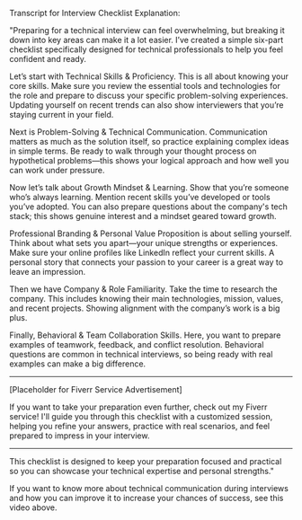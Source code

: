 Transcript for Interview Checklist Explanation:

"Preparing for a technical interview can feel overwhelming, but breaking it down into key areas can make it a lot easier. I’ve created a simple six-part checklist specifically designed for technical professionals to help you feel confident and ready.

Let’s start with Technical Skills & Proficiency. This is all about knowing your core skills. Make sure you review the essential tools and technologies for the role and prepare to discuss your specific problem-solving experiences. Updating yourself on recent trends can also show interviewers that you’re staying current in your field.

Next is Problem-Solving & Technical Communication. Communication matters as much as the solution itself, so practice explaining complex ideas in simple terms. Be ready to walk through your thought process on hypothetical problems—this shows your logical approach and how well you can work under pressure.

Now let’s talk about Growth Mindset & Learning. Show that you’re someone who’s always learning. Mention recent skills you’ve developed or tools you’ve adopted. You can also prepare questions about the company's tech stack; this shows genuine interest and a mindset geared toward growth.

Professional Branding & Personal Value Proposition is about selling yourself. Think about what sets you apart—your unique strengths or experiences. Make sure your online profiles like LinkedIn reflect your current skills. A personal story that connects your passion to your career is a great way to leave an impression.

Then we have Company & Role Familiarity. Take the time to research the company. This includes knowing their main technologies, mission, values, and recent projects. Showing alignment with the company’s work is a big plus.

Finally, Behavioral & Team Collaboration Skills. Here, you want to prepare examples of teamwork, feedback, and conflict resolution. Behavioral questions are common in technical interviews, so being ready with real examples can make a big difference.


---

[Placeholder for Fiverr Service Advertisement]

If you want to take your preparation even further, check out my Fiverr service! I'll guide you through this checklist with a customized session, helping you refine your answers, practice with real scenarios, and feel prepared to impress in your interview.


---

This checklist is designed to keep your preparation focused and practical so you can showcase your technical expertise and personal strengths."

If you want to know more about technical communication during interviews and how you can improve it to increase your chances of success, see this video above. 


